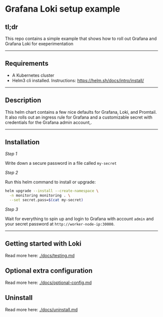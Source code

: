 Grafana Loki setup example
==========================

tl;dr
-----
This repo contains a simple example that shows how to roll out Grafana and Grafana Loki for exeperimentation

---

Requirements
------------
- A Kubernetes cluster
- Helm3 cli installed. Instructions: https://helm.sh/docs/intro/install/

---

Description
-----------
This helm chart contains a few nice defaults for Grafana, Loki, and Promtail.
It also rolls out an ingress rule for Grafana and a customizable secret with
credentials for the Grafana admin account,.

---

Installation
------------

*Step 1*

Write down a secure password in a file called `my-secret`

*Step 2*

Run this helm command to install or upgrade:
```bash
helm upgrade --install --create-namespace \
  -n monitoring monitoring . \
  --set secret.pass=$(cat my-secret)
```

*Step 3*

Wait for everything to spin up and login to Grafana with account `admin` and your secret password at `http://worker-node-ip:30000`.

---

Getting started with Loki
-------------------------

Read more here: [./docs/testing.md](./docs/testing.md)


Optional extra configuration
----------------------------

Read more here: [./docs/optional-config.md](./docs/optional-config.md)

Uninstall
---------

Read more here: [./docs/uninstall.md](./docs/uninstall.md)
